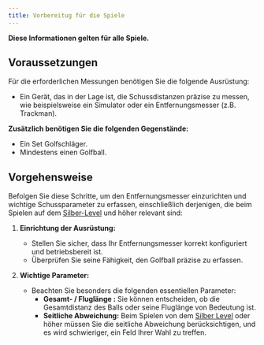 ```yaml
---
title: Vorbereitug für die Spiele
---
```


**Diese Informationen gelten für alle Spiele.**

## Voraussetzungen

Für die erforderlichen Messungen benötigen Sie die folgende Ausrüstung:

- Ein Gerät, das in der Lage ist, die Schussdistanzen präzise zu messen, wie beispielsweise ein Simulator oder ein Entfernungsmesser (z.B. Trackman).

**Zusätzlich benötigen Sie die folgenden Gegenstände:**

- Ein Set Golfschläger.
- Mindestens einen Golfball.

## Vorgehensweise

Befolgen Sie diese Schritte, um den Entfernungsmesser einzurichten und wichtige Schussparameter zu erfassen, einschließlich derjenigen, die beim Spielen auf dem [Silber-Level](https://golf.moinjulian.com/dashboard/levels) und höher relevant sind:

1. **Einrichtung der Ausrüstung:**

   - Stellen Sie sicher, dass Ihr Entfernungsmesser korrekt konfiguriert und betriebsbereit ist.
   - Überprüfen Sie seine Fähigkeit, den Golfball präzise zu erfassen.

2. **Wichtige Parameter:**
   - Beachten Sie besonders die folgenden essentiellen Parameter:
     - **Gesamt- / Fluglänge :** Sie können entscheiden, ob die Gesamtdistanz des Balls oder seine Fluglänge von Bedeutung ist.
     - **Seitliche Abweichung:** Beim Spielen von dem [Silber Level](https://golf.moinjulian.com/dashboard/levels) oder höher müssen Sie die seitliche Abweichung berücksichtigen, und es wird schwieriger, ein Feld Ihrer Wahl zu treffen.
